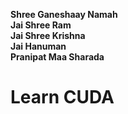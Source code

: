 **Shree Ganeshaay Namah**<br>
**Jai Shree Ram**<br>
**Jai Shree Krishna**<br>
**Jai Hanuman**<br>
**Pranipat Maa Sharada**<br>
# Learn CUDA
